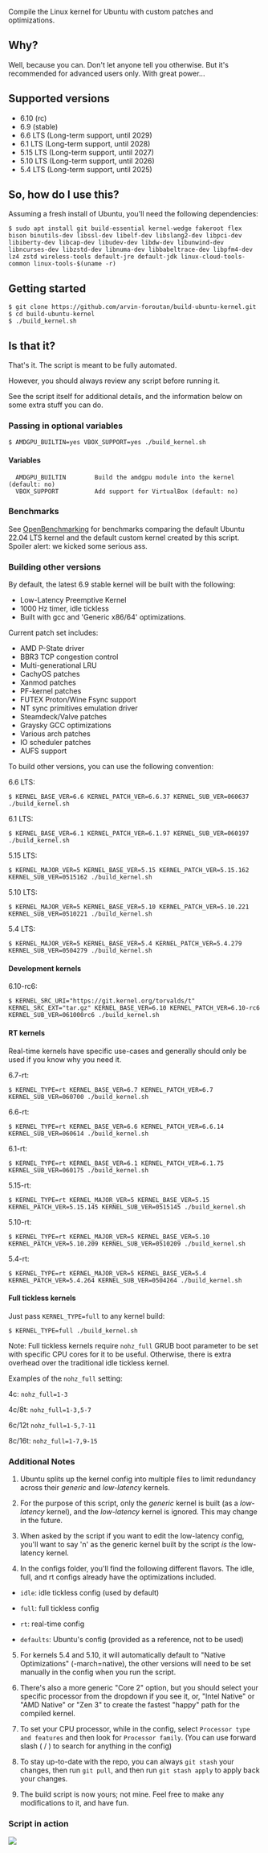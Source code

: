 Compile the Linux kernel for Ubuntu with custom patches and optimizations.

## Why?

Well, because you can. Don't let anyone tell you otherwise. But it's recommended for advanced users only. With great power...

## Supported versions

- 6.10 (rc)
- 6.9 (stable)
- 6.6 LTS (Long-term support, until 2029)
- 6.1 LTS (Long-term support, until 2028)
- 5.15 LTS (Long-term support, until 2027)
- 5.10 LTS (Long-term support, until 2026)
- 5.4 LTS (Long-term support, until 2025)

## So, how do I use this?

Assuming a fresh install of Ubuntu, you'll need the following dependencies:

```console
$ sudo apt install git build-essential kernel-wedge fakeroot flex bison binutils-dev libssl-dev libelf-dev libslang2-dev libpci-dev libiberty-dev libcap-dev libudev-dev libdw-dev libunwind-dev libncurses-dev libzstd-dev libnuma-dev libbabeltrace-dev libpfm4-dev lz4 zstd wireless-tools default-jre default-jdk linux-cloud-tools-common linux-tools-$(uname -r)

```

## Getting started

```console
$ git clone https://github.com/arvin-foroutan/build-ubuntu-kernel.git
$ cd build-ubuntu-kernel
$ ./build_kernel.sh
```

## Is that it?

That's it. The script is meant to be fully automated.

However, you should always review any script before running it.

See the script itself for additional details, and the information below on some extra stuff you can do.

### Passing in optional variables

```console
$ AMDGPU_BUILTIN=yes VBOX_SUPPORT=yes ./build_kernel.sh
```

#### Variables

```console
  AMDGPU_BUILTIN		Build the amdgpu module into the kernel (default: no)
  VBOX_SUPPORT			Add support for VirtualBox (default: no)
```

### Benchmarks

See [OpenBenchmarking](https://openbenchmarking.org/result/2406165-NE-OSBENCHTE40&sgm=1&ppt=D&shm=1&sgm=1&ppt=D)
for benchmarks comparing the default Ubuntu 22.04 LTS kernel and the default custom kernel created by this script.
Spoiler alert: we kicked some serious ass.

### Building other versions

By default, the latest 6.9 stable kernel will be built with the following:

- Low-Latency Preemptive Kernel
- 1000 Hz timer, idle tickless
- Built with gcc and 'Generic x86/64' optimizations.

Current patch set includes:

 - AMD P-State driver
 - BBR3 TCP congestion control
 - Multi-generational LRU
 - CachyOS patches
 - Xanmod patches
 - PF-kernel patches
 - FUTEX Proton/Wine Fsync support
 - NT sync primitives emulation driver
 - Steamdeck/Valve patches
 - Graysky GCC optimizations
 - Various arch patches
 - IO scheduler patches
 - AUFS support

To build other versions, you can use the following convention:

6.6 LTS:

```console
$ KERNEL_BASE_VER=6.6 KERNEL_PATCH_VER=6.6.37 KERNEL_SUB_VER=060637 ./build_kernel.sh
```

6.1 LTS:

```console
$ KERNEL_BASE_VER=6.1 KERNEL_PATCH_VER=6.1.97 KERNEL_SUB_VER=060197 ./build_kernel.sh
```

5.15 LTS:

```console
$ KERNEL_MAJOR_VER=5 KERNEL_BASE_VER=5.15 KERNEL_PATCH_VER=5.15.162 KERNEL_SUB_VER=0515162 ./build_kernel.sh
```

5.10 LTS:

```console
$ KERNEL_MAJOR_VER=5 KERNEL_BASE_VER=5.10 KERNEL_PATCH_VER=5.10.221 KERNEL_SUB_VER=0510221 ./build_kernel.sh
```

5.4 LTS:

```console
$ KERNEL_MAJOR_VER=5 KERNEL_BASE_VER=5.4 KERNEL_PATCH_VER=5.4.279 KERNEL_SUB_VER=0504279 ./build_kernel.sh
```

#### Development kernels

6.10-rc6:

```console
$ KERNEL_SRC_URI="https://git.kernel.org/torvalds/t" KERNEL_SRC_EXT="tar.gz" KERNEL_BASE_VER=6.10 KERNEL_PATCH_VER=6.10-rc6 KERNEL_SUB_VER=061000rc6 ./build_kernel.sh
```

#### RT kernels

Real-time kernels have specific use-cases and generally should only be used if you know why you need it.

6.7-rt:

```console
$ KERNEL_TYPE=rt KERNEL_BASE_VER=6.7 KERNEL_PATCH_VER=6.7 KERNEL_SUB_VER=060700 ./build_kernel.sh
```

6.6-rt:

```console
$ KERNEL_TYPE=rt KERNEL_BASE_VER=6.6 KERNEL_PATCH_VER=6.6.14 KERNEL_SUB_VER=060614 ./build_kernel.sh
```

6.1-rt:

```console
$ KERNEL_TYPE=rt KERNEL_BASE_VER=6.1 KERNEL_PATCH_VER=6.1.75 KERNEL_SUB_VER=060175 ./build_kernel.sh
```

5.15-rt:

```console
$ KERNEL_TYPE=rt KERNEL_MAJOR_VER=5 KERNEL_BASE_VER=5.15 KERNEL_PATCH_VER=5.15.145 KERNEL_SUB_VER=0515145 ./build_kernel.sh
```

5.10-rt:

```console
$ KERNEL_TYPE=rt KERNEL_MAJOR_VER=5 KERNEL_BASE_VER=5.10 KERNEL_PATCH_VER=5.10.209 KERNEL_SUB_VER=0510209 ./build_kernel.sh
```

5.4-rt:

```console
$ KERNEL_TYPE=rt KERNEL_MAJOR_VER=5 KERNEL_BASE_VER=5.4 KERNEL_PATCH_VER=5.4.264 KERNEL_SUB_VER=0504264 ./build_kernel.sh
```

#### Full tickless kernels

Just pass `KERNEL_TYPE=full` to any kernel build:

```console
$ KERNEL_TYPE=full ./build_kernel.sh
```

Note: Full tickless kernels require `nohz_full` GRUB boot parameter to be set with specific CPU cores for it to be useful. Otherwise, there is extra overhead over the traditional idle tickless kernel. 

Examples of the `nohz_full` setting:

4c: `nohz_full=1-3`

4c/8t: `nohz_full=1-3,5-7`

6c/12t `nohz_full=1-5,7-11`

8c/16t: `nohz_full=1-7,9-15`

### Additional Notes

1. Ubuntu splits up the kernel config into multiple files to limit redundancy across their *generic* and *low-latency* kernels.

2. For the purpose of this script, only the *generic* kernel is built (as a *low-latency* kernel), and the *low-latency* kernel is ignored. This may change in the future.

3. When asked by the script if you want to edit the low-latency config, you'll want to say 'n' as the generic kernel built by the script *is* the low-latency kernel.

4. In the configs folder, you'll find the following different flavors. The idle, full, and rt configs already have the optimizations included.

 - `idle`: idle tickless config (used by default)

 - `full`: full tickless config

 - `rt`: real-time config
 
 - `defaults`: Ubuntu's config (provided as a reference, not to be used)
 
5. For kernels 5.4 and 5.10, it will automatically default to "Native Optimizations" (-march=native), the other versions will need to be set manually in the config when you run the script. 

6. There's also a more generic "Core 2" option, but you should select your specific processor from the dropdown if you see it, or, "Intel Native" or "AMD Native" or "Zen 3" to create the fastest "happy" path for the compiled kernel.

7. To set your CPU processor, while in the config, select `Processor type and features` and then look for `Processor family`. (You can use forward slash ( / ) to search for anything in the config)

8. To stay up-to-date with the repo, you can always `git stash` your changes, then run `git pull`, and then run `git stash apply` to apply back your changes.

9. The build script is now yours; not mine. Feel free to make any modifications to it, and have fun.

### Script in action

![](https://i.imgur.com/1ByFhHi.gif)
